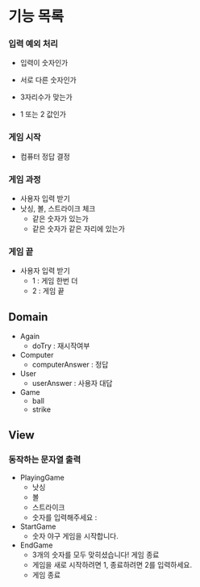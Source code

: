 # 기능 목록

### 입력 예외 처리
  - 입력이 숫자인가
  - 서로 다른 숫자인가
  - 3자리수가 맞는가

  - 1 또는 2 값인가
### 게임 시작
- 컴퓨터 정답 결정
### 게임 과정
- 사용자 입력 받기
- 낫싱, 볼, 스트라이크 체크
  - 같은 숫자가 있는가
  - 같은 숫자가 같은 자리에 있는가
### 게임 끝
- 사용자 입력 받기
  - 1 : 게임 한번 더
  - 2 : 게임 끝

## Domain
- Again
  - doTry : 재시작여부
- Computer
  - computerAnswer : 정답
- User
  - userAnswer : 사용자 대답
- Game
  - ball
  - strike

## View
### 동작하는 문자열 출력
- PlayingGame
  - 낫싱
  - 볼
  - 스트라이크
  - 숫자를 입력해주세요 :
- StartGame
  - 숫자 야구 게임을 시작합니다.
- EndGame
  - 3개의 숫자를 모두 맞히셨습니다! 게임 종료
  - 게임을 새로 시작하려면 1, 종료하려면 2를 입력하세요.
  - 게임 종료


